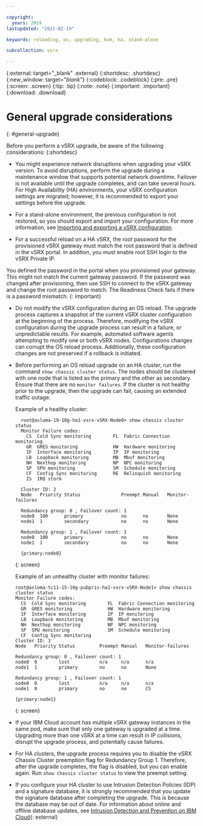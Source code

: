 ```yaml
---

copyright:
  years: 2019
lastupdated: "2021-02-19"

keywords: reloading, os, upgrading, kvm, ha, stand-alone

subcollection: vsrx

---
```


{:external: target="_blank" .external}
{:shortdesc: .shortdesc}
{:new_window: target="_blank_"}
{:codeblock: .codeblock}
{:pre: .pre}
{:screen: .screen}
{:tip: .tip}
{:note: .note}
{:important: .important}
{:download: .download}

# General upgrade considerations
{: #general-upgrade}

Before you perform a vSRX upgrade, be aware of the following considerations:
{:shortdesc}

*	You might experience network disruptions when upgrading your vSRX version. To avoid disruptions, perform the upgrade during a maintenance window that supports potential network downtime. Failover is not available until the upgrade completes, and can take several hours. For High Availability (HA) environments, your vSRX configuration settings are migrated; however, it is recommended to export your settings before the upgrade.

*	For a stand-alone environment, the previous configuration is not restored, so you should export and import your configuration. For more information, see [Importing and exporting a vSRX configuration](/docs/vsrx?topic=vsrx-importing-exporting-vsrx-configuration).

*	For a successful reload on a HA vSRX, the root password for the provisioned vSRX gateway must match the root password that is defined in the vSRX portal. In addition, you must enable root SSH login to the vSRX Private IP.

  You defined the password in the portal when you provisioned your gateway. This might not match the current gateway password. If the password was changed after provisioning, then use SSH to connect to the vSRX gateway and change the root password to match. The Readiness Check fails if there is a password mismatch.
  {: important}

*	Do not modify the vSRX configuration during an OS reload. The upgrade process captures a snapshot of the current vSRX cluster configuration at the beginning of the process. Therefore, modifying the vSRX configuration during the upgrade process can result in a failure, or unpredictable results. For example, automated software agents attempting to modify one or both vSRX nodes. Configurations changes can corrupt the OS reload process. Additionally, these configuration changes are not preserved if a rollback is initiated.

* Before performing an OS reload upgrade on an HA cluster, run the command `show chassis cluster status`. The nodes should be clustered with one node that is listed as the primary and the other as secondary. Ensure that there are no `monitor failures`. If the cluster is not healthy prior to the upgrade, then the upgrade can fail, causing an extended traffic outage.

  Example of a healthy cluster:

  ```
    root@asloma-19-10g-ha1-vsrx-vSRX-Node0> show chassis cluster status
    Monitor Failure codes:
      CS  Cold Sync monitoring        FL  Fabric Connection monitoring
      GR  GRES monitoring             HW  Hardware monitoring
      IF  Interface monitoring        IP  IP monitoring
      LB  Loopback monitoring         MB  Mbuf monitoring
      NH  Nexthop monitoring          NP  NPC monitoring              
      SP  SPU monitoring              SM  Schedule monitoring
      CF  Config Sync monitoring      RE  Relinquish monitoring
      IS  IRQ storm

    Cluster ID: 2
    Node   Priority Status               Preempt Manual   Monitor-failures

    Redundancy group: 0 , Failover count: 1
    node0  100      primary              no      no       None           
    node1  1        secondary            no      no       None           

    Redundancy group: 1 , Failover count: 1
    node0  100      primary              no      no       None           
    node1  1        secondary            no      no       None           

    {primary:node0}
  ```
  {: screen}

  Example of an unhealthy cluster with monitor failures:

  ```
  root@asloma-tc11-15-10g-pubpriv-ha1-vsrx-vSRX-Node1> show chassis cluster status
  Monitor Failure codes:
    CS  Cold Sync monitoring        FL  Fabric Connection monitoring
    GR  GRES monitoring             HW  Hardware monitoring
    IF  Interface monitoring        IP  IP monitoring
    LB  Loopback monitoring         MB  Mbuf monitoring
    NH  Nexthop monitoring          NP  NPC monitoring              
    SP  SPU monitoring              SM  Schedule monitoring
    CF  Config Sync monitoring
  Cluster ID: 3
  Node   Priority Status         Preempt Manual   Monitor-failures

  Redundancy group: 0 , Failover count: 1
  node0  0        lost           n/a     n/a      n/a            
  node1  1        primary        no      no       None           

  Redundancy group: 1 , Failover count: 1
  node0  0        lost           n/a     n/a      n/a            
  node1  0        primary        no      no       CS             

  {primary:node1}
  ```
  {: screen}

*	If your IBM Cloud account has multiple vSRX gateway instances in the same pod, make sure that only one gateway is upgraded at a time. Upgrading more than one vSRX at a time can result in IP collisions, disrupt the upgrade process, and potentially cause failures.
*	For HA clusters, the upgrade process requires you to disable the vSRX Chassis Cluster preemption flag for Redundancy Group 1. Therefore, after the upgrade completes, the flag is disabled, but you can enable again. Run `show chassis cluster status` to view the preempt setting. 
* If you configure your HA cluster to use Intrusion Detection Policies (IDP) and a signature database, it is strongly recommended that you update the signature database after completing the upgrade. This is because the database may be out of date. For information about online and offline database updates, see [Intrusion Detection and Prevention on IBM Cloud](https://public.dhe.ibm.com/cloud/bluemix/network/vsrx/idp.pdf){: external}
